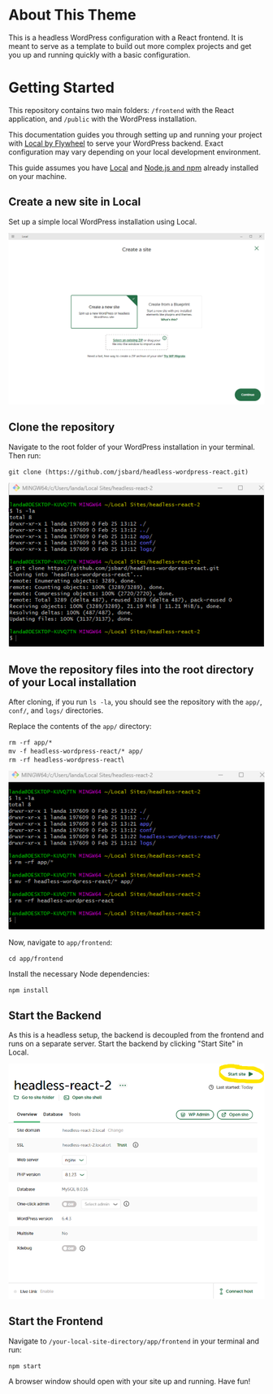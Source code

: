 # About This Theme

This is a headless WordPress configuration with a React frontend. It is meant to serve as a template to build out more complex projects and get you up and running quickly with a basic configuration.

# Getting Started

This repository contains two main folders: `/frontend` with the React application, and `/public` with the WordPress installation.

This documentation guides you through setting up and running your project with [Local by Flywheel](https://localwp.com) to serve your WordPress backend. Exact configuration may vary depending on your local development environment.

This guide assumes you have [Local](https://localwp.com) and [Node.js and npm](https://nodejs.org) already installed on your machine.

## Create a new site in Local

Set up a simple local WordPress installation using Local.

![A dialogue showing the Local by Flywheel interface](https://github.com/jsbard/headless-wordpress-react/blob/main/readme-images/local-create.png)

## Clone the repository

Navigate to the root folder of your WordPress installation in your terminal. Then run:

`git clone (https://github.com/jsbard/headless-wordpress-react.git)`

![A screenshot of a terminal cloning the repository](https://github.com/jsbard/headless-wordpress-react/blob/main/readme-images/clone.png)

## Move the repository files into the root directory of your Local installation

After cloning, if you run `ls -la`, you should see the repository with the `app/`, `conf/`, and `logs/` directories.

Replace the contents of the `app/` directory:

`rm -rf app/*`\
`mv -f headless-wordpress-react/* app/`\
`rm -rf headless-wordpress-react`\

![A screenshot of a terminal moving the repository files](https://github.com/jsbard/headless-wordpress-react/blob/main/readme-images/move-site.png)

Now, navigate to `app/frontend`:

`cd app/frontend`

Install the necessary Node dependencies:

`npm install`

## Start the Backend

As this is a headless setup, the backend is decoupled from the frontend and runs on a separate server. Start the backend by clicking "Start Site" in Local.

![A screenshot of the Local by Flywheel interface showing the headless WordPress site options](https://github.com/jsbard/headless-wordpress-react/blob/main/readme-images/start-backend.png)

## Start the Frontend

Navigate to `/your-local-site-directory/app/frontend` in your terminal and run:

`npm start`

A browser window should open with your site up and running. Have fun!

